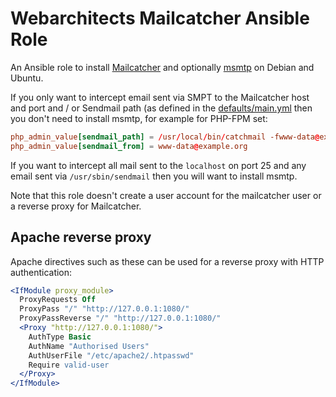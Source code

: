 # Webarchitects Mailcatcher Ansible Role

An Ansible role to install [Mailcatcher](https://mailcatcher.me/) and optionally [msmtp](https://marlam.de/msmtp/) on Debian and Ubuntu.

If you only want to intercept email sent via SMPT to the Mailcatcher host and port and / or Sendmail path (as defined in the [defaults/main.yml](defaults/main.yml) then you don't need to install msmtp, for example for PHP-FPM set:

```conf
php_admin_value[sendmail_path] = /usr/local/bin/catchmail -fwww-data@example.org
php_admin_value[sendmail_from] = www-data@example.org
```

If you want to intercept all mail sent to the `localhost` on port 25 and any email sent via `/usr/sbin/sendmail` then you will want to install msmtp.

Note that this role doesn't create a user account for the mailcatcher user or a reverse proxy for Mailcatcher.

## Apache reverse proxy

Apache directives such as these can be used for a reverse proxy with HTTP authentication:

```apache
<IfModule proxy_module>
  ProxyRequests Off
  ProxyPass "/" "http://127.0.0.1:1080/"
  ProxyPassReverse "/" "http://127.0.0.1:1080/"
  <Proxy "http://127.0.0.1:1080/">
    AuthType Basic
    AuthName "Authorised Users"
    AuthUserFile "/etc/apache2/.htpasswd"
    Require valid-user
  </Proxy>
</IfModule>
```
